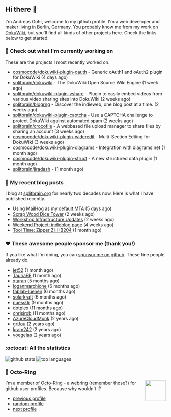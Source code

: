 ## Hi there :wave:

I'm Andreas Gohr, welcome to my github profile. I'm a web developer and maker living in Berlin, Germany. You probably know me from my work on [DokuWiki](https://github.com/splitbrain/dokuwiki), but you'll find all kinds of other projects here. Check the links below to get started.

### :hammer: Check out what I'm currently working on

These are the projects I most recently worked on.


- [cosmocode/dokuwiki-plugin-oauth](https://github.com/cosmocode/dokuwiki-plugin-oauth) - Generic oAuth1 and oAuth2 plugin for DokuWiki (4 days ago)
- [splitbrain/dokuwiki](https://github.com/splitbrain/dokuwiki) - The DokuWiki Open Source Wiki Engine (1 week ago)
- [splitbrain/dokuwiki-plugin-vshare](https://github.com/splitbrain/dokuwiki-plugin-vshare) - Plugin to easily embed videos from various video sharing sites into DokuWiki (2 weeks ago)
- [splitbrain/blogrng](https://github.com/splitbrain/blogrng) - Discover the indieweb, one blog post at a time. (2 weeks ago)
- [splitbrain/dokuwiki-plugin-captcha](https://github.com/splitbrain/dokuwiki-plugin-captcha) - Use a CAPTCHA challenge to protect DokuWiki against automated spam (2 weeks ago)
- [splitbrain/crocofile](https://github.com/splitbrain/crocofile) - A webbased file upload manager to share files by sharing an account (3 weeks ago)
- [cosmocode/dokuwiki-plugin-wideredit](https://github.com/cosmocode/dokuwiki-plugin-wideredit) - Multi-Section Editing for DokuWiki (3 weeks ago)
- [cosmocode/dokuwiki-plugin-diagrams](https://github.com/cosmocode/dokuwiki-plugin-diagrams) - Integration with diagrams.net (1 month ago)
- [cosmocode/dokuwiki-plugin-struct](https://github.com/cosmocode/dokuwiki-plugin-struct) - A new structured data plugin (1 month ago)
- [splitbrain/jiradash](https://github.com/splitbrain/jiradash) -  (1 month ago)

### :scroll: My recent blog posts

I blog at [splitbrain.org](https://www.splitbrain.org) for nearly two decades now. Here is what I have published recently.


- [Using MailHog as my default MTA](https://www.splitbrain.org/blog/2022-05/03-mailhog_as_default_mta) (5 days ago)
- [Scrap Wood Dice Tower](https://www.splitbrain.org/blog/2022-04/22-scrap_wood_dice_tower) (2 weeks ago)
- [Workshop Infrastructure Updates](https://www.splitbrain.org/blog/2022-04/18-workshop_infrastructure) (2 weeks ago)
- [Weekend Project: indieblog.page](https://www.splitbrain.org/blog/2022-04/10-weekend_project) (4 weeks ago)
- [Tool Time: Zipper ZI-HB204](https://www.splitbrain.org/blog/2022-04/07b-zipper_hb204_review) (1 month ago)

### :hearts:️ These awesome people sponsor me (thank you!)

If you like what I'm doing, you can [sponsor me on github](https://github.com/sponsors/splitbrain). These fine people already do.


- [jet52](https://github.com/jet52) (1 month ago)
- [TauriaEE](https://github.com/TauriaEE) (1 month ago)
- [xtaran](https://github.com/xtaran) (5 months ago)
- [loganmarchione](https://github.com/loganmarchione) (6 months ago)
- [fablab-luenen](https://github.com/fablab-luenen) (6 months ago)
- [solarkraft](https://github.com/solarkraft) (6 months ago)
- [nuess0r](https://github.com/nuess0r) (9 months ago)
- [dotplex](https://github.com/dotplex) (11 months ago)
- [chrisjrob](https://github.com/chrisjrob) (11 months ago)
- [AzureCloudMonk](https://github.com/AzureCloudMonk) (2 years ago)
- [grtfou](https://github.com/grtfou) (2 years ago)
- [kram242](https://github.com/kram242) (2 years ago)
- [voegelas](https://github.com/voegelas) (2 years ago)

### :octocat: All the statistics

 ![github stats](https://github-readme-stats.vercel.app/api?username=splitbrain&show_icons=true&hide_title=true)
![top languages](https://github-readme-stats.vercel.app/api/top-langs/?username=splitbrain&layout=compact)


### :octopus: Octo-Ring

<img width="64" height="65" src="https://octo-ring.com/static/img/octo.png" align="right" alt="">

I'm a member of [Octo-Ring](https://octo-ring.com/) - a webring (remember those?) for github user profiles. Because why wouldn't I? 

* [previous profile](https://octo-ring.com/p/splitbrain/prev)
* [random profile](https://octo-ring.com/p/splitbrain/random)
* [next profile](https://octo-ring.com/p/splitbrain/next)

